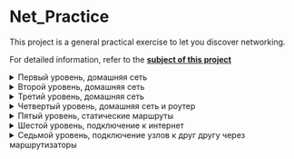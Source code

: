 # Net_Practice
This project is a general practical exercise to let you discover networking.

For detailed information, refer to the **[subject of this project](https://github.com/ilnrzakirov/Net_Practice/blob/main/en.subject.pdf)**

<details>
<summary>Первый уровень, домашняя сеть</summary>
  <p><img src="https://github.com/ilnrzakirov/Net_Practice/blob/main/img/lvl1.png"></p>
  
  ### В изображении выше мы видим маску сети 255.255.255.0, что означает, адресс сети, в случаи A  и B =  104.95.23.0. Маска подссети подразумевает диапозон адресов  от 0 - 255 (2 зарезервированы), что ровняется 24 битам. 104.95.23.0/24. Что бы все заработала, надо адрес подсети сделать идентичным а имя хоста, последние 8 бит уникальными.
  
  <p><img src="https://github.com/ilnrzakirov/Net_Practice/blob/main/img/lvl1.11.png"></p>
  
 </details>
 
 <details>
<summary>Второй уровень, домашняя сеть</summary>
    <p><img src="https://github.com/ilnrzakirov/Net_Practice/blob/main/img/lvl2.png"></p>
  ### Все, как в предыдущем уровне. Адреса 127.0.0.0 - 127.255.255.255 нельзя использовать в локальных сетях (подробнее по ссылке https://ru.wikipedia.org/wiki/Localhost)
  
  <p><img src="https://github.com/ilnrzakirov/Net_Practice/blob/main/img/lvl2.1.png"></p>
 </details>

<details>
  <summary>Третий уровень, домашняя сеть</summary>
  
   <p><img src="https://github.com/ilnrzakirov/Net_Practice/blob/main/img/lvl3.png"></p>
  
  ### Подробнее о Switch можно прочитать [здесь](https://ru.wikipedia.org/wiki/%D0%A1%D0%B5%D1%82%D0%B5%D0%B2%D0%BE%D0%B9_%D0%BA%D0%BE%D0%BC%D0%BC%D1%83%D1%82%D0%B0%D1%82%D0%BE%D1%80)
  
  ### Важно что бы коммутатор работал в одной сети. Подбираем адреса с диапозона одной сети.
  
  <p><img src="https://github.com/ilnrzakirov/Net_Practice/blob/main/img/lvl3.1.png"></p>
  
</details>
      
<details>
<summary>Четвертый уровень, домашняя сеть и роутер</summary>
  
 <p><img src="https://github.com/ilnrzakirov/Net_Practice/blob/main/img/lvl4.png"></p>
 
  ### Подробнее о маршрутизаторе или роутер [здесь](https://ru.wikipedia.org/wiki/%D0%9C%D0%B0%D1%80%D1%88%D1%80%D1%83%D1%82%D0%B8%D0%B7%D0%B0%D1%82%D0%BE%D1%80)
  
  ### В этой задаче нам нужно подключить к сети роутер. Важно что бы интерфейс роутера и узлы находились в одной сети
  
 <p><img src="https://github.com/ilnrzakirov/Net_Practice/blob/main/img/lvl4.1.png"></p>
  
</details>

<details>
<summary>Пятый уровень, статические маршруты</summary>
 
 <p><img src="https://github.com/ilnrzakirov/Net_Practice/blob/main/img/lvl5.png"></p>
  
### Подробнее о статических маршрутах [здесь](https://ru.wikipedia.org/wiki/%D0%A1%D1%82%D0%B0%D1%82%D0%B8%D1%87%D0%B5%D1%81%D0%BA%D0%B0%D1%8F_%D0%BC%D0%B0%D1%80%D1%88%D1%80%D1%83%D1%82%D0%B8%D0%B7%D0%B0%D1%86%D0%B8%D1%8F)
### Подробнее о сетевых шлюзах [здесь](https://ru.wikipedia.org/wiki/%D0%A1%D0%B5%D1%82%D0%B5%D0%B2%D0%BE%D0%B9_%D1%88%D0%BB%D1%8E%D0%B7)
  
### В данной задаче необходимо правильно прописать маршруты. Для узла А адрес интерфейса маршрутизатора узла Б и наоборот для узла Б. Остльаные изменение по предыдущим уровням.
  
 <p><img src="https://github.com/ilnrzakirov/Net_Practice/blob/main/img/lvl5.1.png"></p>
 </details>
 
 <details>
<summary>Шестой уровень, подключение к интернет</summary>

 <p><img src="https://github.com/ilnrzakirov/Net_Practice/blob/main/img/lvl6.png"></p>
  
 ### Для успешного подключения в адрес шлюза указываем адрес интерфейса маршрутизатора. А в маршрут интернета указываем адрес сети узла
  
 <p><img src="https://github.com/ilnrzakirov/Net_Practice/blob/main/img/lvl6.1.png"></p>
  
 </details>
<details>
<summary>Седьмой уровень, подключение узлов к друг другу через маршрутизаторы</summary>
  
 <p><img src="https://github.com/ilnrzakirov/Net_Practice/blob/main/img/lvl7.png"></p>
  
### Для успешного соединения узлов необходимо в шлюзе клиента С указать адрес интерфейса маршрутизатора R22. Аналогично для клиента А. Далее настроить маршруты между роутерами так что бы они перенаправляли к друг другу.
  
<p><img src="https://github.com/ilnrzakirov/Net_Practice/blob/main/img/lvl7.1.png"></p>
</details>
 
  
